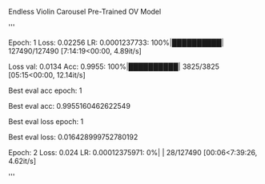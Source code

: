 Endless Violin Carousel Pre-Trained OV Model

'''

Epoch: 1 Loss: 0.02256 LR: 0.0001237733: 100%|██████████| 127490/127490 [7:14:19<00:00,  4.89it/s]

Loss val: 0.0134  Acc: 0.9955: 100%|██████████| 3825/3825 [05:15<00:00, 12.14it/s]

Best eval acc epoch: 1

Best eval acc: 0.9955160462622549

Best eval loss epoch: 1

Best eval loss: 0.016428999752780192

Epoch: 2 Loss: 0.024 LR: 0.00012375971:   0%|          | 28/127490 [00:06<7:39:26,  4.62it/s]

'''
